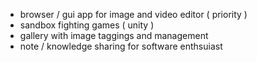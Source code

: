 - browser / gui app for image and video editor ( priority )
- sandbox fighting games ( unity )
- gallery with image taggings and management
- note / knowledge sharing for software enthsuiast
